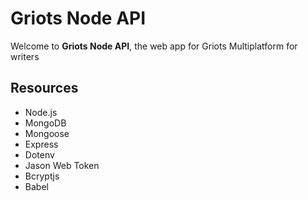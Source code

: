 # Griots Node API

Welcome to **Griots Node API**, the web app for Griots Multiplatform for writers

## Resources

- Node.js
- MongoDB
- Mongoose
- Express
- Dotenv
- Jason Web Token
- Bcryptjs
- Babel